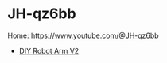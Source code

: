 # JH-qz6bb
Home: https://www.youtube.com/@JH-qz6bb

- [DIY Robot Arm V2](https://youtu.be/ZaQQ6-Mw-B4)
